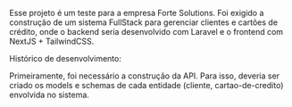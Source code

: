 Esse projeto é um teste para a empresa Forte Solutions. Foi exigido a construção de um sistema FullStack para gerenciar clientes e cartões de crédito, onde o backend seria desenvolvido com Laravel e o frontend com NextJS + TailwindCSS. 



Histórico de desenvolvimento:

Primeiramente, foi necessário a construção da API. Para isso, deveria ser criado os models e schemas de cada entidade (cliente, cartao-de-credito) envolvida no sistema.